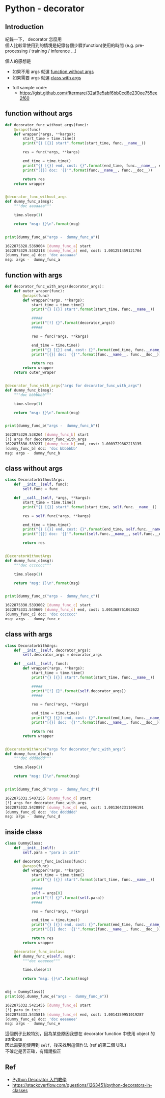 # Python - decorator


## Introduction
紀錄一下， decorator 怎麼用  
個人比較常使用到的情境是紀錄各個步驟(function)使用的時間 (e.g. pre-processing / training / inference ...)

個人的感想是
- 如果不用 args 就選 [function without args](#function-without-args)
- 如果需要 args 就選 [class with args](#class-with-args)

* full sample code:
  * https://gist.github.com/fltermare/32af9e5abf6bb0cd6e230ee755ee2f60

## function without args
```python
def decorator_func_without_args(func):
    @wraps(func)
    def wrapper(*args, **kargs):
        start_time = time.time()
        print("{} [{}] start".format(start_time, func.__name__))

        res = func(*args, **kargs)

        end_time = time.time()
        print("{} [{}] end, cost: {}".format(end_time, func.__name__, end_time - start_time))
        print("[{}] doc: '{}'".format(func.__name__, func.__doc__))

        return res
    return wrapper


@decorator_func_without_args
def dummy_func_a(msg):
    """doc aaaaaaa"""

    time.sleep(1)

    return "msg: {}\n".format(msg)


print(dummy_func_a("args -  dummy_func_a"))
```

```sh
1622875328.5369604 [dummy_func_a] start
1622875329.5382118 [dummy_func_a] end, cost: 1.001251459121704
[dummy_func_a] doc: 'doc aaaaaaa'
msg: args -  dummy_func_a
```


## function with args
```python
def decorator_func_with_args(decorator_args):
    def outer_wraper(func):
        @wraps(func)
        def wrapper(*args, **kargs):
            start_time = time.time()
            print("{} [{}] start".format(start_time, func.__name__))

            #####
            print("[!] {}".format(decorator_args))
            #####

            res = func(*args, **kargs)

            end_time = time.time()
            print("{} [{}] end, cost: {}".format(end_time, func.__name__, end_time - start_time))
            print("[{}] doc: '{}'".format(func.__name__, func.__doc__))

            return res
        return wrapper
    return outer_wraper


@decorator_func_with_args("args for decorator_func_with_args")
def dummy_func_b(msg):
    """doc bbbbbbb"""

    time.sleep(1)

    return "msg: {}\n".format(msg)


print(dummy_func_b("args -  dummy_func_b"))
```

```sh
1622875329.538264 [dummy_func_b] start
[!] args for decorator_func_with_args
1622875330.539237 [dummy_func_b] end, cost: 1.0009729862213135
[dummy_func_b] doc: 'doc bbbbbbb'
msg: args -  dummy_func_b
```

## class without args
```python
class DecoratorWithoutArgs:
    def __init__(self, func):
        self.func = func

    def __call__(self, *args, **kargs):
        start_time = time.time()
        print("{} [{}] start".format(start_time, self.func.__name__))

        res = self.func(*args, **kargs)

        end_time = time.time()
        print("{} [{}] end, cost: {}".format(end_time, self.func.__name__, end_time - start_time))
        print("[{}] doc: '{}'".format(self.func.__name__, self.func.__doc__))

        return res


@DecoratorWithoutArgs
def dummy_func_c(msg):
    """doc ccccccc"""

    time.sleep(1)

    return "msg: {}\n".format(msg)


print(dummy_func_c("args -  dummy_func_c"))
```

```sh
1622875330.5393002 [dummy_func_c] start
1622875331.540669 [dummy_func_c] end, cost: 1.001368761062622
[dummy_func_c] doc: 'doc ccccccc'
msg: args -  dummy_func_c
```

## class with args
```python
class DecoratorWithArgs:
    def __init__(self, decorator_args):
        self.decorator_args = decorator_args

    def __call__(self, func):
        def wrapper(*args, **kargs):
            start_time = time.time()
            print("{} [{}] start".format(start_time, func.__name__))

            #####
            print("[!] {}".format(self.decorator_args))
            #####

            res = func(*args, **kargs)

            end_time = time.time()
            print("{} [{}] end, cost: {}".format(end_time, func.__name__, end_time - start_time))
            print("[{}] doc: '{}'".format(func.__name__, func.__doc__))

            return res
        return wrapper


@DecoratorWithArgs("args for decorator_func_with_args")
def dummy_func_d(msg):
    """doc ddddddd"""

    time.sleep(1)

    return "msg: {}\n".format(msg)


print(dummy_func_d("args -  dummy_func_d"))
```

```sh
1622875331.5407255 [dummy_func_d] start
[!] args for decorator_func_with_args
1622875332.5420897 [dummy_func_d] end, cost: 1.0013642311096191
[dummy_func_d] doc: 'doc ddddddd'
msg: args -  dummy_func_d
```
## inside class
```python
class DummyClass:
    def __init__(self):
        self.para = "para in init"

    def decorator_func_inclass(func):
        @wraps(func)
        def wrapper(*args, **kargs):
            start_time = time.time()
            print("{} [{}] start".format(start_time, func.__name__))

            #####
            self = args[0]
            print("[!] {}".format(self.para))
            #####

            res = func(*args, **kargs)

            end_time = time.time()
            print("{} [{}] end, cost: {}".format(end_time, func.__name__, end_time - start_time))
            print("[{}] doc: '{}'".format(func.__name__, func.__doc__))

            return res
        return wrapper

    @decorator_func_inclass
    def dummy_func_e(self, msg):
        """doc eeeeeee"""

        time.sleep(1)

        return "msg: {}\n".format(msg)


obj = DummyClass()
print(obj.dummy_func_e("args -  dummy_func_e"))
```

```sh
1622875332.5421455 [dummy_func_e] start
[!] para in init
1622875333.5435815 [dummy_func_e] end, cost: 1.0014359951019287
[dummy_func_e] doc: 'doc eeeeeee'
msg: args -  dummy_func_e
```

這個例子比較特別，因為某些原因我想在 decorator function 中使用 object 的 attribute  
因此需要能使用到 `self`，後來找到這個作法 (ref 的第二個 URL)  
不確定是否正確，有錯請指正

## Ref
* [Python Decorator 入門教學](https://blog.techbridge.cc/2018/06/15/python-decorator-%E5%85%A5%E9%96%80%E6%95%99%E5%AD%B8/)
* https://stackoverflow.com/questions/1263451/python-decorators-in-classes

